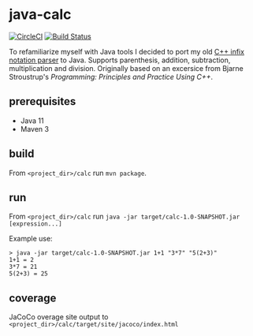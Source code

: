 # java-calc

[![CircleCI](https://circleci.com/gh/Wiles/java-calc/tree/master.svg?style=svg&circle-token=07583b7d6ca35e7d245c8c4527e0e0dc32473e08)](https://circleci.com/gh/Wiles/java-calc/tree/master) [![Build Status](https://travis-ci.com/Wiles/java-calc.svg?token=h6vde4sb93o2xMugTuif&branch=master)](https://travis-ci.com/Wiles/java-calc)

To refamiliarize myself with Java tools I decided to port my old [C++ infix notation parser](https://github.com/Wiles/win_calc/tree/master/calc_base/calc_base) to Java. Supports parenthesis, addition, subtraction, multiplication and division. Originally based on an excersice from Bjarne Stroustrup's *Programming: Principles and Practice Using C++*.

## prerequisites

* Java 11
* Maven 3

## build

From `<project_dir>/calc` run `mvn package`.

## run

From `<project_dir>/calc` run `java -jar target/calc-1.0-SNAPSHOT.jar [expression...]`

Example use:

```
> java -jar target/calc-1.0-SNAPSHOT.jar 1+1 "3*7" "5(2+3)" 
1+1 = 2
3*7 = 21
5(2+3) = 25
```

## coverage

JaCoCo overage site output to `<project_dir>/calc/target/site/jacoco/index.html`
